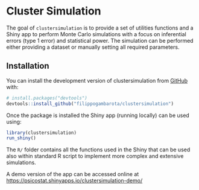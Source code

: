 
<!-- README.md is generated from README.Rmd. Please edit that file -->

# Cluster Simulation

<!-- badges: start -->
<!-- badges: end -->

The goal of `clustersimulation` is to provide a set of utilities
functions and a Shiny app to perform Monte Carlo simulations with a
focus on inferential errors (type 1 error) and statistical power. The
simulation can be performed either providing a dataset or manually
setting all required parameters.

## Installation

You can install the development version of clustersimulation from
[GitHub](https://github.com/) with:

``` r
# install.packages("devtools")
devtools::install_github("filippogambarota/clustersimulation")
```

Once the package is installed the Shiny app (running locally) can be
used using:

``` r
library(clustersimulation)
run_shiny()
```

The `R/` folder contains all the functions used in the Shiny that can be
used also within standard R script to implement more complex and
extensive simulations.

A demo version of the app can be accessed online at
<https://psicostat.shinyapps.io/clustersimulation-demo/>
